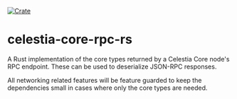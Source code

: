 [![Crate][crate-image]][crate-link]

# celestia-core-rpc-rs

A Rust implementation of the core types returned by a Celestia Core node's RPC
endpoint. These can be used to deserialize JSON-RPC responses.

All networking related features will be feature guarded to keep the
dependencies small in cases where only the core types are needed.

[//]: # (badges)

[crate-image]: https://img.shields.io/crates/v/celestia-core-rpc.svg
[crate-link]: https://crates.io/crates/celestia-core-rpc

[//]: # (general links)


